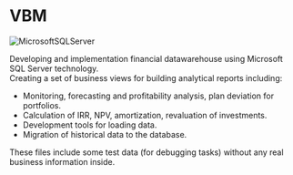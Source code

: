 # VBM
![MicrosoftSQLServer](https://img.shields.io/badge/Microsoft%20SQL%20Sever-CC2927?style=for-the-badge&logo=microsoft%20sql%20server&logoColor=white)

Developing and implementation financial datawarehouse using Microsoft SQL Server technology. 	
Creating a set of business views for building analytical reports including: 
- Monitoring, forecasting and profitability analysis, plan deviation for portfolios. 
- Calculation of IRR, NPV, amortization, revaluation of investments. 
- Development tools for loading data. 
- Migration of historical data to the database.

These files include some test data (for debugging tasks) without any real business information inside.
